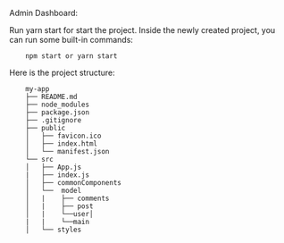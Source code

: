 
Admin Dashboard:

Run yarn start for start the project.
        Inside the newly created project, you can run some built-in commands:

        npm start or yarn start


Here is the project structure:

        my-app
        ├── README.md
        ├── node_modules
        ├── package.json
        ├── .gitignore
        ├── public
        │   ├── favicon.ico
        │   ├── index.html
        │   └── manifest.json
        └── src
        │   ├── App.js
        |   ├── index.js
        │   ├── commonComponents
        │   └──  model
        │   |    ├── comments
        │   |    ├── post
        │   |    └──user│
        |   |    └──main
        │   └── styles

